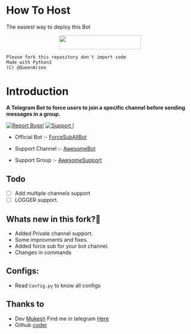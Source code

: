 # How To Host
The easiest way to deploy this Bot
<p align="center"><a href="https://heroku.com/deploy?template=https://github.com/sachin-sinha01/ForceSubAllBot"> <img src="https://img.shields.io/badge/Deploy%20To%20Heroku-red?style=for-the-badge&logo=heroku" width="220" height="38.45"/></a></p>


```
Please fork this repository don't import code
Made with Python3
(C) @QueenArzoo

```

# Introduction
**A Telegram Bot to force users to join a specific channel before sending messages in a group.**

[![Report Bugs!](https://badgen.net/badge/🐞%20Report%20/Bugs/red)](https://t.me/mr_sukkun)
[![Support !](https://badgen.net/badge/Support%20/Group/blue)](https://telegram.dog/friend_warriors)

- Official Bot :- [ForceSubAllBot](https://t.me/Forcejoinchannelbot)

- Support Channel :- [AwesomeBot](http://t.me/mr_sukkun)

- Support Group :- [AwesomeSupport](http://t.me/stranger_warriors)

## Todo
- [ ] Add multiple channels support
- [ ] LOGGER support.

## Whats new in this fork?🤔
- Added Private channel support.
- Some improvments and fixes.
- Added force sub for your bot channel.
- Changes in commands
    
## Configs:
- Read `Config.py` to know all configs

## Thanks to
- Dev [Mukesh](https://t.me/mr_sukkun) Find me in telegram [Here](https://t.me/mr_sukkun)
- Github [coder](https://github.com/sachin-sinha01)

